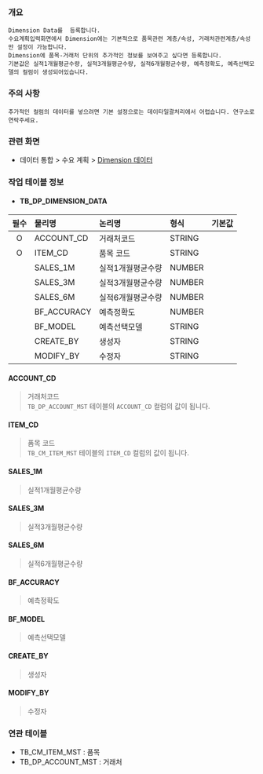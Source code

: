 ### 개요
    Dimension Data를  등록합니다.
    수요계획입력화면에서 Dimension에는 기본적으로 품목관련 계층/속성, 거래처관련계층/속성만 설정이 가능합니다.  
    Dimension에 품목-거래처 단위의 추가적인 정보를 보여주고 싶다면 등록합니다. 
    기본값은 실적1개월평균수량, 실적3개월평균수량, 실적6개월평균수량, 예측정확도, 예측선택모델의 컬럼이 생성되어있습니다.

### 주의 사항
    추가적인 컬럼의 데이터를 넣으려면 기본 설정으로는 데이타일괄처리에서 어렵습니다. 연구소로 연락주세요.


### 관련 화면
- 데이터 통합 > 수요 계획 > [Dimension 데이터](#/dataintegration/demandplan/dimdata)   

### 작업 테이블 정보

- #### TB_DP_DIMENSION_DATA


| 필수 | 물리명                                   | 논리명       | 형식     |    기본값    | 
|:--:|:--------------------------------------|:----------|:-------|:---------:|
| O  | ACCOUNT_CD | 거래처코드     | STRING |           |
| O  | ITEM_CD                  | 품목 코드     | STRING |           |
|    | SALES_1M                   | 실적1개월평균수량 | NUMBER |           |
|    | SALES_3M                   | 실적3개월평균수량 | NUMBER |           |
|    | SALES_6M                   | 실적6개월평균수량 | NUMBER |           |
|    | BF_ACCURACY                   | 예측정확도     | NUMBER |           |
|    | BF_MODEL                   | 예측선택모델    | STRING |           |
|    | CREATE_BY                   | 생성자       | STRING |           |
|    | MODIFY_BY                   | 수정자       | STRING |           |

#### ACCOUNT_CD
> 거래처코드    
> `TB_DP_ACCOUNT_MST` 테이블의 `ACCOUNT_CD` 컬럼의 값이 됩니다.

#### ITEM_CD
> 품목 코드   
> `TB_CM_ITEM_MST` 테이블의 `ITEM_CD` 컬럼의 값이 됩니다.  

#### SALES_1M
> 실적1개월평균수량

#### SALES_3M
> 실적3개월평균수량

#### SALES_6M
> 실적6개월평균수량

#### BF_ACCURACY
> 예측정확도

#### BF_MODEL
> 예측선택모델

#### CREATE_BY
> 생성자  

#### MODIFY_BY
> 수정자  

### 연관 테이블

- TB_CM_ITEM_MST : 품목
- TB_DP_ACCOUNT_MST : 거래처
